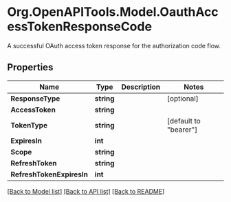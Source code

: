 # Org.OpenAPITools.Model.OauthAccessTokenResponseCode
A successful OAuth access token response for the authorization code flow.

## Properties

Name | Type | Description | Notes
------------ | ------------- | ------------- | -------------
**ResponseType** | **string** |  | [optional] 
**AccessToken** | **string** |  | 
**TokenType** | **string** |  | [default to "bearer"]
**ExpiresIn** | **int** |  | 
**Scope** | **string** |  | 
**RefreshToken** | **string** |  | 
**RefreshTokenExpiresIn** | **int** |  | 

[[Back to Model list]](../README.md#documentation-for-models) [[Back to API list]](../README.md#documentation-for-api-endpoints) [[Back to README]](../README.md)

